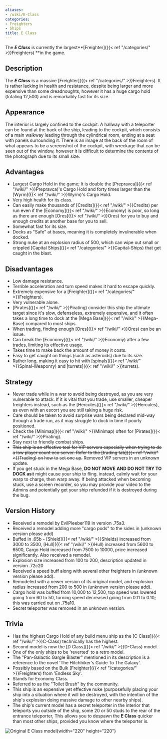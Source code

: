 ```yaml
---
aliases:
- /wiki/E-Class
categories:
- Freighters
- Ships
title: E Class
---
```


The **_E Class_** is currently the largest**[Freighter]({{< ref "/categories/" >}}Freighters) **in the game. 

## Description

The **_E Class_** is a massive [Freighter]({{< ref "/categories/" >}}Freighters). It is rather lacking in health and resistance, despite being larger and more expensive than some dreadnoughts, however it has a huge cargo hold (totaling 12,500) and is remarkably fast for its size.

## Appearance

The interior is largely confined to the cockpit. A hallway with a teleporter can be found at the back of the ship, leading to the cockpit, which consists of a main walkway leading through the cylindrical room, ending at a seat with panels surrounding it. There is an image at the back of the room of what appears to be a screenshot of the cockpit, with wreckage that can be seen out of the window, however it is difficult to determine the contents of the photograph due to its small size.

## Advantages

- Largest Cargo Hold in the game; It is double the [Prepravca]({{< ref "/wiki/" >}}Prepravca)'s Cargo Hold and forty times larger than the [Wyrm]({{< ref "/wiki/" >}}Wyrm)'s Cargo Hold.
- Very high health for its class.
- Can easily make thousands of [Credits]({{< ref "/wiki/" >}}Credits) per run even if the [Economy]({{< ref "/wiki/" >}}Economy) is poor, so long as there are enough [Ores]({{< ref "/wiki/" >}}Ores) for you to buy and enough credits at another base for you to sell.
- Somewhat fast for its size.
- Docks as "Safe" at bases, meaning it is completely invulnerable when docked.
- Strong nuke at an explosion radius of 500, which can wipe out small or crippled [Capital Ships]({{< ref "/categories/" >}}Capital-Ships) that get caught in the blast.

## Disadvantages

- Low damage resistance.
- Terrible acceleration and turn speed makes it hard to escape quickly.
- Extremely expensive for a [Freighter]({{< ref "/categories/" >}}Freighters).
- Very vulnerable alone.
- [Pirates]({{< ref "/wiki/" >}}Pirating) consider this ship the ultimate target since it's slow, defenseless, extremely expensive, and it often takes a long time to dock at the [Mega Base]({{< ref "/wiki/" >}}Mega-Base) compared to most ships.
- When trading, finding enough [Ores]({{< ref "/wiki/" >}}Ores) can be an issue.
- Can break the [Economy]({{< ref "/wiki/" >}}Economy) after a few trades, limiting its effective usage.
- Takes time to make back the amount of money it costs.
- Easy to get caught on things (such as asteroids) due to its size.
- Rather long, making it easy to hit with [spinals]({{< ref "/wiki/" >}}Spinal-Weaponry) and [turrets]({{< ref "/wiki/" >}}turrets).

## Strategy

- Never trade while in a war to avoid being destroyed, as you are very vulnerable to attack. If it is vital that you trade, use smaller, cheaper freighters instead, such as the [Hercules]({{< ref "/wiki/" >}}Hercules), as even with an escort you are still taking a huge risk.
- Care should be taken to avoid surprise wars being declared mid-way through a trade run, as it may struggle to dock in time if poorly positioned.
- Check the [Minimap]({{< ref "/wiki/" >}}Minimap) often for [Pirates]({{< ref "/wiki/" >}}Pirating).
- Stay next to friendly combat ships.
- <s>This ship is an effective tool for VIP servers especially when trying to do a low player count eco server. Refer to the [trading tab]({{< ref "/wiki/" >}}Trading) on how to set one up.</s> Removed VIP servers in an unknown update.
- If you get stuck in the Mega Base, **DO NOT MOVE** **AND DO NOT TRY TO DOCK as**it might cause your ship to fling. instead, calmly wait for your warp to charge, then warp away. If being attacked when becoming stuck, use a screen recorder, so you may provide your video to the Admins and potentially get your ship refunded if it is destroyed during the bug.

## Version History 

- Received a remodel by EvilPleeber119 in version .75a3.
- Received a remodel adding more "cargo pods" to the sides in (unknown version please add)
- Buffed in .65b - [Shield]({{< ref "/wiki/" >}}Shields) increased from 3000 to 3500, [Hull]({{< ref "/wiki/" >}}Hull) increased from 5600 to 6500, Cargo Hold increased from 7500 to 10000, price increased significantly. Also received a remodel.
- Explosion size increased from 100 to 200, description updated in version .72c20
- Received a speed buff along with several other freighters in (unknown version please add).
- Remodeled with a newer version of its original model, and explosion radius increased from 200 to 500 in (unknown version please add).
- Cargo hold was buffed from 10,000 to 12,500, top speed was lowered going from 60 to 50, turning speed decreased going from 0.11 to 0.10; this was carried out on .75a10.
- Secret teleporter was removed in an unknown version.

## Trivia

- Has the highest Cargo Hold of any build menu ship as the [C Class]({{< ref "/wiki/" >}}C-Class) technically has the highest.
- Second model is now the [D Class]({{< ref "/wiki/" >}}D-Class) model.
- One of the only ships to be 'reverted' to a retro model.
- The "Pan-Galactic Gargle Blaster" mentioned in its description is a reference to the novel 'The Hitchhiker's Guide To The Galaxy'.
- Possibly based on the Bulk [Freighter]({{< ref "/categories/" >}}Freighters) from 'Endless Sky'.
- Stands for Economy Class.
- Referred to as the "Toilet Brush" by the community.
- This ship is an expensive yet effective nuke (purposefully placing your ship into a situation where it will be destroyed, with the intention of the ship's explosion doing massive damage to other nearby ships).
- The ship's current model has a secret teleporter in the interior that teleports you outside of the ship, some 20 or 50 studs to the rear of the entrance teleporter, This allows you to despawn the **E Class** quicker than most other ships, provided you know where the teleporter is.

![Original E Class
model](E_class.png "Original E Class model"){width="220" height="220"}